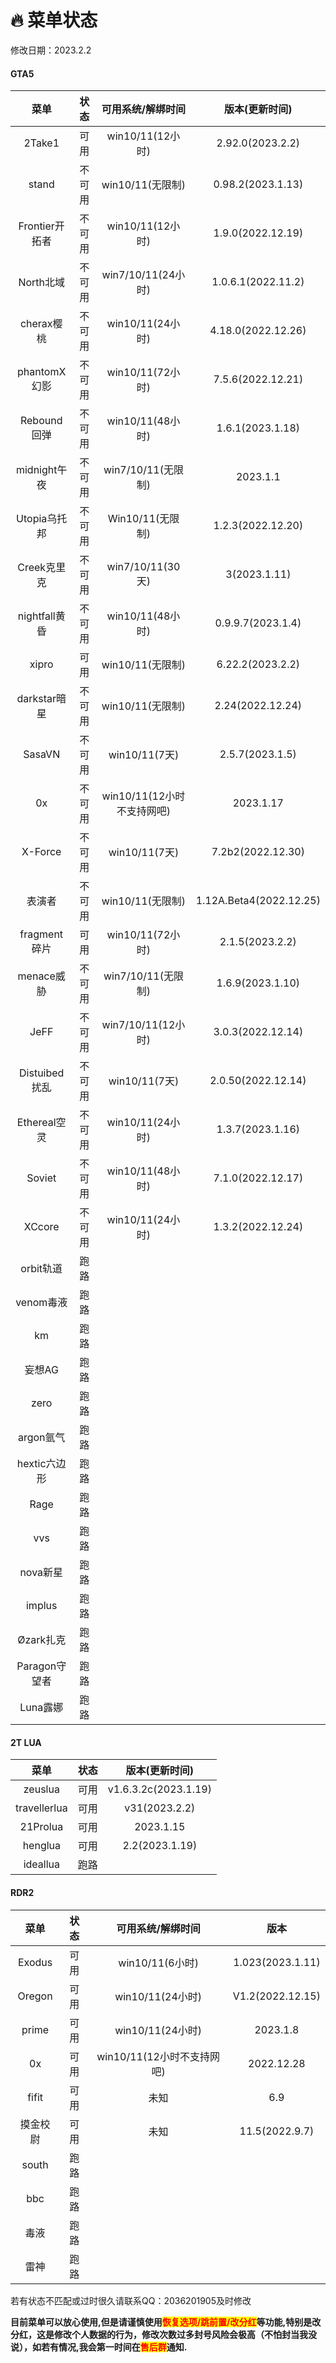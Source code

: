 # 🔥 菜单状态

修改日期：2023.2.2

<!-- tabs:start -->

#### **GTA5**

|     菜单    | 状态 |  可用系统/解绑时间 |  版本(更新时间)    |
| :---------: |:---:|:-----------------:|:-----------------: |
|    2Take1   |  可用|  win10/11(12小时)|  2.92.0(2023.2.2) |
|     stand   |  不可用|   win10/11(无限制)|  0.98.2(2023.1.13) |
|Frontier开拓者|  不可用|  win10/11(12小时)|  1.9.0(2022.12.19)  |
|  North北域   |不可用|win7/10/11(24小时)|  1.0.6.1(2022.11.2)  |
|  cherax樱桃  |不可用|  win10/11(24小时)|  4.18.0(2022.12.26)  |
| phantomX幻影 |不可用|  win10/11(72小时)|  7.5.6(2022.12.21) |
|  Rebound回弹 | 不可用|   win10/11(48小时)|  1.6.1(2023.1.18)  |
| midnight午夜 | 不可用| win7/10/11(无限制)|      2023.1.1     |
| Utopia乌托邦 | 不可用|   Win10/11(无限制)| 1.2.3(2022.12.20) |
|  Creek克里克 | 不可用|  win7/10/11(30天)|3(2023.1.11)|
|nightfall黄昏 | 不可用|   win10/11(48小时)| 0.9.9.7(2023.1.4) |
|    xipro    | 可用|    win10/11(无限制)|   6.22.2(2023.2.2)  |
|darkstar暗星 | 不可用|    win10/11(无限制)|   2.24(2022.12.24)  |
|  SasaVN     | 不可用|     win10/11(7天) |  2.5.7(2023.1.5) |
|    0x       | 不可用|win10/11(12小时不支持网吧)|  2023.1.17    |
|  X-Force    | 不可用|     win10/11(7天) |   7.2b2(2022.12.30)  |
|    表演者   | 不可用|   win10/11(无限制)|1.12A.Beta4(2022.12.25)|
|fragment碎片 | 可用| win10/11(72小时)   |  2.1.5(2023.2.2)  |
|  menace威胁 | 不可用|win7/10/11(无限制)  |  1.6.9(2023.1.10)  |
|     JeFF   |  不可用|win7/10/11(12小时) |  3.0.3(2022.12.14)  |
|Distuibed扰乱| 不可用|  win10/11(7天)    |  2.0.50(2022.12.14) |
|Ethereal空灵 | 不可用|win10/11(24小时)   |  1.3.7(2023.1.16) |
|   Soviet    | 不可用| win10/11(48小时)  |  7.1.0(2022.12.17)  |
|   XCcore    |不可用|win10/11(24小时)  |   1.3.2(2022.12.24)  |
|  orbit轨道  |  跑路|||
|  venom毒液  |  跑路|||
|    km      |  跑路|||
|   妄想AG    | 跑路|||
|   zero     |  跑路|||
| argon氩气  |  跑路|||
|hextic六边形 |  跑路|||
|   Rage     |  跑路|||
|    vvs     |  跑路|||
| nova新星   |  跑路|||
|  implus    |  跑路|||
| Øzark扎克  |  跑路|||
|Paragon守望者|  跑路|||
|  Luna露娜  |  跑路|||

#### **2T LUA**


|     菜单    | 状态  |  版本(更新时间)    |
| :---------: |:---:|:-----------------: |
|    zeuslua  |  可用|v1.6.3.2c(2023.1.19)|
| travellerlua|  可用|   v31(2023.2.2)   |
|   21Prolua  |  可用|      2023.1.15     |
|    henglua  |  可用|  2.2(2023.1.19)  |
|   ideallua  |  跑路|                    |

#### **RDR2**

|  菜单 |状态|可用系统/解绑时间|        版本      |
| :----:|:-:|:--------------:| :--------------: |
| Exodus|可用|win10/11(6小时)| 1.023(2023.1.11) |
|Oregon |可用|win10/11(24小时)|V1.2(2022.12.15)|
| prime |可用|win10/11(24小时)|    2023.1.8    |
|  0x   |可用|win10/11(12小时不支持网吧)|2022.12.28|
| fifit |可用|          未知  |   6.9 |
|摸金校尉|可用|          未知  | 11.5(2022.9.7)|
|  south | 跑路 |||
|   bbc  | 跑路 |||
|   毒液  |跑路 |||
|   雷神  |跑路 |||

<!-- tabs:end -->

若有状态不匹配或过时很久请联系QQ：2036201905及时修改

**目前菜单可以放心使用,但是请谨慎使用**<mark style="color:red;">**恢复选项/跳前置/改分红**</mark>**等功能,特别是改分红，这是修改个人数据的行为，修改次数过多封号风险会极高（不怕封当我没说），如若有情况,我会第一时间在**<mark style="color:red;">**售后群**</mark>**通知.**
